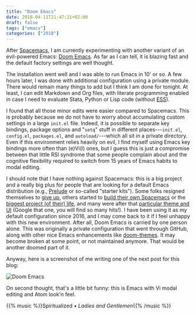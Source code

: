 ```yaml
---
title: "Doom Emacs"
date: 2018-04-11T21:47:21+02:00
draft: false
tags: ["emacs"]
categories: ["2018"]
---
```


After [Spacemacs](http://spacemacs.org), I am currently experimenting with another variant of an evil-powered Emacs: [Doom Emacs](https://github.com/hlissner/doom-emacs). As far as I can tell, it is blazing fast and the default factory settings are well thought.

<!--more-->

The installation went well and I was able to run Emacs in 10' or so. A few hours later, I was done with additional configuration using a private module. There would remain many things to add but I think I am done for tonight. At least, I can edit Markdown and Org files, with literate programming enabled in case I need to evaluate Stata, Python or Lisp code (without [ESS](https://ess.r-project.org)).

I found that all those minor edits were easier compared to Spacemacs. This is probably because we do not have to worry about accumulating custom settings in a large `init.el` file. Indeed, it is possible to separate key bindings, package options and "`setq`" stuff in different places---`init.el`, `config.el`, `packages.el`, and `autoload/`---which all sit in a private directory. Even if this environment relies heavily on evil, I find myself using Emacs key bindings more often than (e)Vi(l) ones, but I guess this is just a compromise between that little RSI syndrome that some people complain about and the cognitive flexibility required to switch from 15 years of Emacs habits to modal editing.

I should note that I have nothing against Spacemacs: this is a big project and a really big plus for people that are looking for a default Emacs distribution (e.g., [Prelude](https://github.com/bbatsov/prelude) or so-called "starter kits"). Some folks resigned themselves to [give up](http://thume.ca/2017/03/04/my-text-editor-journey-vim-spacemacs-atom-and-sublime-text/), others started to [build their own Spacemacs](https://sam217pa.github.io/2016/09/02/how-to-build-your-own-spacemacs/) or the [biggest project (of their) life](https://dsdshcym.github.io/blog/2018/01/22/compare-doom-emacs-spacemacs-vanilla-emacs/), and many were after that [particular theme and UI](http://pragmaticemacs.com/emacs/get-that-spacemacs-look-without-spacemacs/) (Google that one, you will find so many hits!). I have been using it as my default configuration since 2016, and I may come back to it if I feel unhappy with this new environment. After all, Doom Emacs is carried by one person alone. This was originally a private configuration that went through GitHub, along with other nice Emacs enhancements like [doom-themes](https://github.com/hlissner/emacs-doom-themes). It may become broken at some point, or not maintained anymore. That would be another doomed part of it.

Anyway, here is a screenshot of me writing one of the next post for this blog:

![Doom Emacs](/img/2018-04-11-21-55-27.png)

On second thought, that's a little bit funny: this is Emacs with Vi modal editing and Atom look'n feel. 

{{% music %}}Spiritualized • *Ladies and Gentlemen*{{% /music %}}
